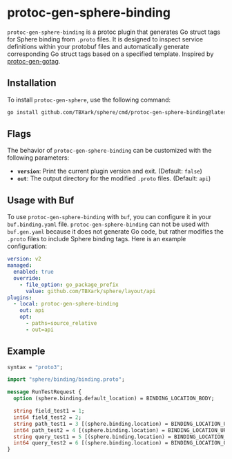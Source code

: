 # protoc-gen-sphere-binding
`protoc-gen-sphere-binding` is a protoc plugin that generates Go struct tags for Sphere binding from `.proto` files. It is designed to inspect service definitions within your protobuf files and automatically generate corresponding Go struct tags based on a specified template. Inspired by [protoc-gen-gotag](https://github.com/srikrsna/protoc-gen-gotag).


## Installation

To install `protoc-gen-sphere`, use the following command:

```bash
go install github.com/TBXark/sphere/cmd/protoc-gen-sphere-binding@latest
```


## Flags
The behavior of `protoc-gen-sphere-binding` can be customized with the following parameters:
- **`version`**: Print the current plugin version and exit. (Default: `false`)
- **`out`**: The output directory for the modified `.proto` files. (Default: `api`)


## Usage with Buf

To use `protoc-gen-sphere-binding` with `buf`, you can configure it in your `buf.binding.yaml` file. `protoc-gen-sphere-binding` can not be used with `buf.gen.yaml` because it does not generate Go code, but rather modifies the `.proto` files to include Sphere binding tags. Here is an example configuration:

```yaml
version: v2
managed:
  enabled: true
  override:
    - file_option: go_package_prefix
      value: github.com/TBXark/sphere/layout/api
plugins:
  - local: protoc-gen-sphere-binding
    out: api
    opt:
      - paths=source_relative
      - out=api

```


## Example

```protobuf
syntax = "proto3";

import "sphere/binding/binding.proto";

message RunTestRequest {
  option (sphere.binding.default_location) = BINDING_LOCATION_BODY;

  string field_test1 = 1;
  int64 field_test2 = 2;
  string path_test1 = 3 [(sphere.binding.location) = BINDING_LOCATION_URI];
  int64 path_test2 = 4 [(sphere.binding.location) = BINDING_LOCATION_URI];
  string query_test1 = 5 [(sphere.binding.location) = BINDING_LOCATION_QUERY];
  int64 query_test2 = 6 [(sphere.binding.location) = BINDING_LOCATION_QUERY];
}

```